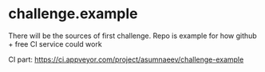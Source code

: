 # challenge.example
There will be the sources of first challenge. Repo is example for how github + free CI service could work

CI part: https://ci.appveyor.com/project/asumnaeev/challenge-example
